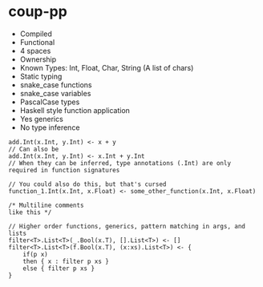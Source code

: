 # coup-pp
- Compiled
- Functional
- 4 spaces
- Ownership
- Known Types: Int, Float, Char, String (A list of chars)
- Static typing
- snake_case functions
- snake_case variables
- PascalCase types
- Haskell style function application
- Yes generics
- No type inference

```
add.Int(x.Int, y.Int) <- x + y
// Can also be
add.Int(x.Int, y.Int) <- x.Int + y.Int
// When they can be inferred, type annotations (.Int) are only required in function signatures

// You could also do this, but that's cursed
function_1.Int(x.Int, x.Float) <- some_other_function(x.Int, x.Float)

/* Multiline comments
like this */

// Higher order functions, generics, pattern matching in args, and lists
filter<T>.List<T>(_.Bool(x.T), [].List<T>) <- []
filter<T>.List<T>(f.Bool(x.T), (x:xs).List<T>) <- {
    if(p x) 
    then { x : filter p xs } 
    else { filter p xs }
}
```
